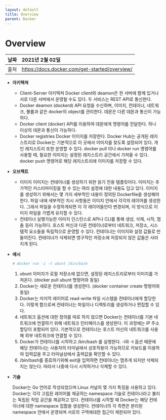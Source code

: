 ```yaml
---
layout: default
title: Overview
parent: Docker
---
```


# Overview

| 날짜 | 2021년 2월 02일 |
|:----------|:-------------------------------------|
| 출처 | https://docs.docker.com/get-started/overview/ |

- **아키텍쳐**
    - Client-Server 아키텍쳐
    Docker client와 deamon은 한 서버에 함께 있거나 서로 다른 서버에서 운영될 수도 있다. 두 서비스는 REST API로 통신한다.
    - Docker deamon (dockerd)
    API 요청을 수신하며, 이미지, 컨테이너, 네트워크, 볼륨과 같은 docker의 object를 관리한다. 데몬은 다른 데몬과 통신이 가능하다.
    - Docker client (docker)
    API를 이용하여 데몬에게 명령어를 전달한다. 하나 이상의 데몬과 통신이 가능하다.
    - Docker registries
    Docker 이미지를 저장한다. Docker Hub는 공개된 레지스트리로 Docker는 기본적으로 이 곳에서 이미지를 찾도록 설정되어 있다. 개인 레지스트리 또한 운영할 수 있다. docker pull 이나 docker run 명령어를 사용할 때, 필요한 이미지는 설정된 레지스트리 공간에서 가져올 수 있다. docker push 명령어로 해당 레지스트리에 이미지를 저장할 수 있다.
- **오브젝트**
    - 이미지
    이미지는 컨테이너를 생성하기 위한 읽기 전용 템플릿이다. 이미지는 추가적인 커스터마이징을 할 수 있는 여러 설정에 대한 내용도 담고 있다. 이미지를 생성하기 위해서는 몇 가지 세부적인 내용이 정의된 Dockerfile을 생성해야 한다. 파일 내에 세부적인 지시 사항들은 이미지 안에서 각각의 레이어를 생성한다. 그래서 파일을 수정하게되면 이 각 레이어들만이 변경되며, 이 방식으로 이미지 파일을 가볍게 유지할 수 있다.
    - 컨테이너
    실행가능한 이미지 인스턴스로 API나 CLI를 통해 생성, 삭제, 시작, 멈춤 등이 가능하다. 호스트 머신과 다른 컨테이너로부터 네트워크, 저장소, 시스템적 요소들을 독립적으로 운영할 수 있다. 컨테이너는 이미지와 설정 값들로 만들어진다. 컨테이너가 삭제되면 영구적인 저장소에 저장되지 않은 값들은 사라지게 된다.
- **예시**

    ```bash
    # docker run -i -t ubunt /bin/bash
    ```

    1. ubunt 이미지가 로컬 저장소에 없으면, 설정된 레지스트리로부터 이미지를 가져온다.
    (docker pull ubunt 명령어와 동일)
    2. Docker는 새로운 컨테이너를 생성한다.
    (docker container create 명령어와 동일)
    3. Docker는 마지막 레이어로 read-write 파일 시스템을 컨테이너에게 할당한다. 이렇게 함으로써 컨테이너는 파일이나 디렉토리를 생성하거나 편집할 수 있다.
    4. 네트워크 옵션에 대한 정의를 따로 하지 않으면 Docker는 컨테이너를 기본 네트워크에 연결하기 위해 네트워크 인터페이스를 생성한다. 이 과정에는 IP 주소 할당이 포함되어 있다. 기본적으로 컨테이너는 호스트 머신의 네트워크를 사용해 외부 네트워크에 연결할 수 있다.
    5. Docker가 컨테이너를 시작하고 /bin/bash 를 실행한다. -i와 -t 옵션 때문에 해당 컨테이너는 사용자의 터미널에서 상호작용이 가능하므로 키보드를 이용하여 입력값을 주고 터미널상에서 출력값을 확인할 수 있다. 
    6. /bin/bash를 종료하기위해 exit을 입력하면 컨테이너는 멈추게 되지만 삭제되지는 않는다. 따라서 나중에 다시 시작하거나 삭제할 수 있다.
- **기술**

    Docker는 Go 언어로 작성되었으며 Linux 커널의 몇 가지 특징을 사용하고 있다. Docker는 각각 고립된 레이어를 제공하는 namespace  기술로 컨테이너라고 불리는 독립된 작업 공간을 제공하고 있다. 컨테이너를 시작할 때 Docker는 해당 컨테이너에 대한 namespace 집합을 생성한다. 컨테이너의 각 측면은 분리된 namespace 안에서 운영되며 서로의 구역에대한 접근이 제한되어 있다.
